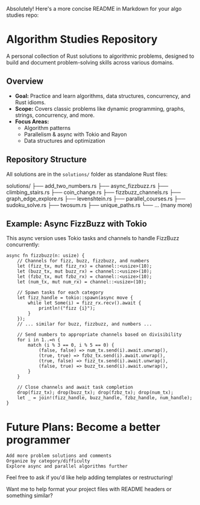 Absolutely! Here's a more concise README in Markdown for your algo studies repo:

# Algorithm Studies Repository

A personal collection of Rust solutions to algorithmic problems, designed to build and document problem-solving skills across various domains.

## Overview

- **Goal:** Practice and learn algorithms, data structures, concurrency, and Rust idioms.
- **Scope:** Covers classic problems like dynamic programming, graphs, strings, concurrency, and more.
- **Focus Areas:**  
  - Algorithm patterns  
  - Parallelism & async with Tokio and Rayon  
  - Data structures and optimization

## Repository Structure

All solutions are in the `solutions/` folder as standalone Rust files:

solutions/
├── add_two_numbers.rs
├── async_fizzbuzz.rs
├── climbing_stairs.rs
├── coin_change.rs
├── fizzbuzz_channels.rs
├── graph_edge_explore.rs
├── levenshtein.rs
├── parallel_courses.rs
├── sudoku_solve.rs
├── twosum.rs
├── unique_paths.rs
└── ... (many more)


## Example: Async FizzBuzz with Tokio

This async version uses Tokio tasks and channels to handle FizzBuzz concurrently:

```rust, norun
async fn fizzbuzz(n: usize) {
    // Channels for fizz, buzz, fizzbuzz, and numbers
    let (fizz_tx, mut fizz_rx) = channel::<usize>(10);
    let (buzz_tx, mut buzz_rx) = channel::<usize>(10);
    let (fzbz_tx, mut fzbz_rx) = channel::<usize>(10);
    let (num_tx, mut num_rx) = channel::<usize>(10);

    // Spawn tasks for each category
    let fizz_handle = tokio::spawn(async move {
        while let Some(i) = fizz_rx.recv().await {
            println!("fizz {i}");
        }
    });
    // ... similar for buzz, fizzbuzz, and numbers ...

    // Send numbers to appropriate channels based on divisibility
    for i in 1..=n {
        match (i % 3 == 0, i % 5 == 0) {
            (false, false) => num_tx.send(i).await.unwrap(),
            (true, true) => fzbz_tx.send(i).await.unwrap(),
            (true, false) => fizz_tx.send(i).await.unwrap(),
            (false, true) => buzz_tx.send(i).await.unwrap(),
        }
    }

    // Close channels and await task completion
    drop(fizz_tx); drop(buzz_tx); drop(fzbz_tx); drop(num_tx);
    let _ = join!(fizz_handle, buzz_handle, fzbz_handle, num_handle);
}
```

# Future Plans: Become a better programmer

    Add more problem solutions and comments
    Organize by category/difficulty
    Explore async and parallel algorithms further


Feel free to ask if you'd like help adding templates or restructuring!

Want me to help format your project files with README headers or something similar?

